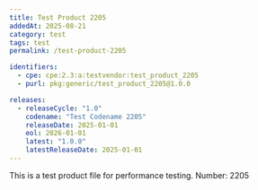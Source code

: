 ```yaml
---
title: Test Product 2205
addedAt: 2025-08-21
category: test
tags: test
permalink: /test-product-2205

identifiers:
  - cpe: cpe:2.3:a:testvendor:test_product_2205
  - purl: pkg:generic/test_product_2205@1.0.0

releases:
  - releaseCycle: "1.0"
    codename: "Test Codename 2205"
    releaseDate: 2025-01-01
    eol: 2026-01-01
    latest: "1.0.0"
    latestReleaseDate: 2025-01-01
---
```


This is a test product file for performance testing. Number: 2205
